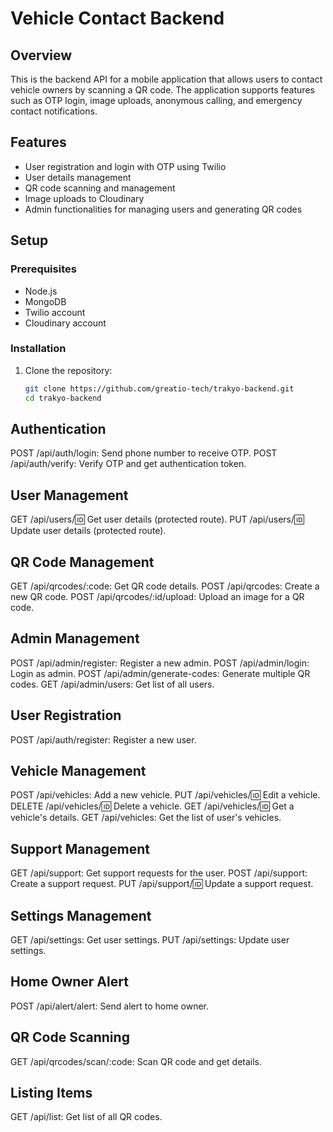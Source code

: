 # Vehicle Contact Backend

## Overview

This is the backend API for a mobile application that allows users to contact vehicle owners by scanning a QR code. The application supports features such as OTP login, image uploads, anonymous calling, and emergency contact notifications.

## Features

- User registration and login with OTP using Twilio
- User details management
- QR code scanning and management
- Image uploads to Cloudinary
- Admin functionalities for managing users and generating QR codes

## Setup

### Prerequisites

- Node.js
- MongoDB
- Twilio account
- Cloudinary account

### Installation

1. Clone the repository:

   ```bash
   git clone https://github.com/greatio-tech/trakyo-backend.git
   cd trakyo-backend

## Authentication

POST /api/auth/login: Send phone number to receive OTP.
POST /api/auth/verify: Verify OTP and get authentication token.

## User Management

GET /api/users/:id: Get user details (protected route).
PUT /api/users/:id: Update user details (protected route).

## QR Code Management

GET /api/qrcodes/:code: Get QR code details.
POST /api/qrcodes: Create a new QR code.
POST /api/qrcodes/:id/upload: Upload an image for a QR code.

## Admin Management

POST /api/admin/register: Register a new admin.
POST /api/admin/login: Login as admin.
POST /api/admin/generate-codes: Generate multiple QR codes.
GET /api/admin/users: Get list of all users.

## User Registration

POST /api/auth/register: Register a new user.

## Vehicle Management

POST /api/vehicles: Add a new vehicle.
PUT /api/vehicles/:id: Edit a vehicle.
DELETE /api/vehicles/:id: Delete a vehicle.
GET /api/vehicles/:id: Get a vehicle's details.
GET /api/vehicles: Get the list of user's vehicles.

## Support Management

GET /api/support: Get support requests for the user.
POST /api/support: Create a support request.
PUT /api/support/:id: Update a support request.

## Settings Management

GET /api/settings: Get user settings.
PUT /api/settings: Update user settings.

## Home Owner Alert

POST /api/alert/alert: Send alert to home owner.

## QR Code Scanning

GET /api/qrcodes/scan/:code: Scan QR code and get details.

## Listing Items

GET /api/list: Get list of all QR codes.